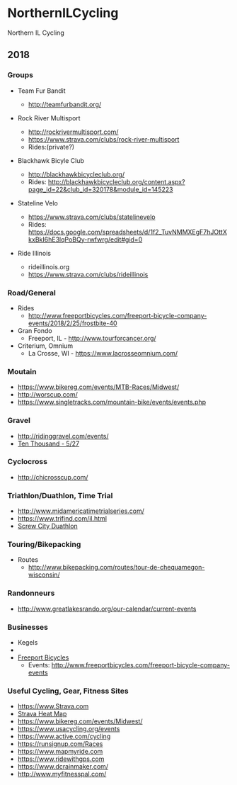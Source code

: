 # NorthernILCycling
Northern IL Cycling

## 2018

### Groups
* Team Fur Bandit
  * http://teamfurbandit.org/

* Rock River Multisport 
  * http://rockrivermultisport.com/
  * https://www.strava.com/clubs/rock-river-multisport
  * Rides:(private?)
* Blackhawk Bicyle Club
  * http://blackhawkbicycleclub.org/
  * Rides: http://blackhawkbicycleclub.org/content.aspx?page_id=22&club_id=320178&module_id=145223
* Stateline Velo
  * https://www.strava.com/clubs/statelinevelo
  * Rides: https://docs.google.com/spreadsheets/d/1f2_TuvNMMXEgF7hJOttXkxBkI6hE3lqPoBQy-rwfwrg/edit#gid=0
* Ride Illinois
  * rideillinois.org
  * https://www.strava.com/clubs/rideillinois

### Road/General
* Rides
  * http://www.freeportbicycles.com/freeport-bicycle-company-events/2018/2/25/frostbite-40
* Gran Fondo
   * Freeport, IL - http://www.tourforcancer.org/
* Criterium, Omnium
    * La Crosse, WI - https://www.lacrosseomnium.com/
    
### Moutain 
* https://www.bikereg.com/events/MTB-Races/Midwest/
* http://worscup.com/
* https://www.singletracks.com/mountain-bike/events/events.php

### Gravel

* http://ridinggravel.com/events/
* [Ten Thousand - 5/27](http://www.freeportbicycles.com/freeport-bicycle-company-events/2018/5/27/ten-thousand)

### Cyclocross
* http://chicrosscup.com/

### Triathlon/Duathlon, Time Trial
* http://www.midamericatimetrialseries.com/
* https://www.trifind.com/il.html
* [Screw City Duathlon](https://runsignup.com/Race/IL/LovesPark/ScrewCityDuathlon)
### Touring/Bikepacking
* Routes
  * http://www.bikepacking.com/routes/tour-de-chequamegon-wisconsin/

### Randonneurs
* http://www.greatlakesrando.org/our-calendar/current-events

### Businesses
* Kegels
* 
* [Freeport Bicycles](http://www.freeportbicycles.com/)
  * Events: http://www.freeportbicycles.com/freeport-bicycle-company-events

### Useful Cycling, Gear, Fitness Sites
* https://www.Strava.com
* [Strava Heat Map](https://labs.strava.com/heatmap/#9.00/-89.32587/42.41616/hot/all)
* https://www.bikereg.com/events/Midwest/
* https://www.usacycling.org/events
* https://www.active.com/cycling
* https://runsignup.com/Races
* https://www.mapmyride.com
* https://www.ridewithgps.com 
* https://www.dcrainmaker.com/
* http://www.myfitnesspal.com/
